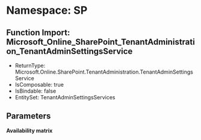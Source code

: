 # Namespace: SP

## Function Import: Microsoft_Online_SharePoint_TenantAdministration_TenantAdminSettingsService

- ReturnType: Microsoft.Online.SharePoint.TenantAdministration.TenantAdminSettingsService
- IsComposable: true
- IsBindable: false
- EntitySet: TenantAdminSettingsServices

## Parameters

**Availability matrix**

